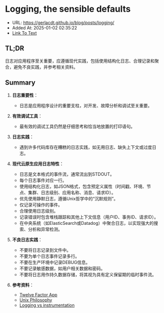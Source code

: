 # Logging, the sensible defaults
- URL: https://gerlacdt.github.io/blog/posts/logging/
- Added At: 2025-01-02 02:35:22
- [Link To Text](2025-01-02-logging,-the-sensible-defaults_raw.md)

## TL;DR
日志对应用程序至关重要，应遵循现代实践，包括使用结构化日志、合理记录和聚合，避免不良实践，并参考相关资料。

## Summary
1. **日志重要性**：
   - 日志是应用程序设计的重要支柱，对开发、故障分析和调试至关重要。

2. **有效调试工具**：
   - 最有效的调试工具仍然是仔细思考和恰当地放置的打印语句。

3. **日志实践**：
   - 遇到许多代码库存在糟糕的日志实践，如无用日志、缺失上下文或过度日志。

4. **现代云原生应用日志特性**：
   - 日志是文本格式的事件流，通常流出到STDOUT。
   - 每个日志事件对应一行。
   - 使用结构化日志，如JSON格式，包含预定义属性（时间戳、环境、节点、集群、日志级别、应用名称、消息、请求ID）。
   - 优先使用静默日志，遵循Unix哲学中的“沉默规则”。
   - 仅记录可操作的事件。
   - 合理使用日志级别。
   - 记录错误时包含堆栈跟踪和其他上下文信息（用户ID、事务ID、请求ID）。
   - 在中央系统（如ElasticSearch或Datadog）中聚合日志，以实现强大的搜索、分析和异常检测。

5. **不良日志实践**：
   - 不要将日志记录到文件中。
   - 不要为单个日志事件记录多行。
   - 不要在生产环境中记录DEBUG信息。
   - 不要记录敏感数据，如用户相关数据和密码。
   - 不要将日志用作持久数据存储，将其视为具有定义保留期的临时事件流。

6. **参考资料**：
   - [Twelve Factor App](https://12factor.net/logs)
   - [Unix Philosophy](http://www.catb.org/esr/writings/taoup/html/ch01s06.html)
   - [Logging vs instrumentation](https://peter.bourgon.org/blog/2016/02/07/logging-v-instrumentation.html)
